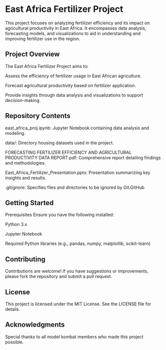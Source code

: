 # East Africa Fertilizer Project
This project focuses on analyzing fertilizer efficiency and its impact on agricultural productivity in East Africa. It encompasses data analysis, forecasting models, and visualizations to aid in understanding and improving fertilizer use in the region.​

## Project Overview
The East Africa Fertilizer Project aims to:​

Assess the efficiency of fertilizer usage in East African agriculture.

Forecast agricultural productivity based on fertilizer application.

Provide insights through data analysis and visualizations to support decision-making.​

## Repository Contents
east_africa_proj.ipynb: Jupyter Notebook containing data analysis and modeling.

data/: Directory housing datasets used in the project.

FORECASTING FERTILIZER EFFICIENCY AND AGRICULTURAL PRODUCTIVITY DATA REPORT.pdf: Comprehensive report detailing findings and methodologies.

East_Africa_Fertilizer_Presentation.pptx: Presentation summarizing key insights and results.

.gitignore: Specifies files and directories to be ignored by Git.​
GitHub

## Getting Started
Prerequisites
Ensure you have the following installed:​

Python 3.x

Jupyter Notebook

Required Python libraries (e.g., pandas, numpy, matplotlib, scikit-learn)​


## Contributing
Contributions are welcome! If you have suggestions or improvements, please fork the repository and submit a pull request.​

## License
This project is licensed under the MIT License. See the LICENSE file for details.​

## Acknowledgments
Special thanks to all model kombat members who made this project possible.
